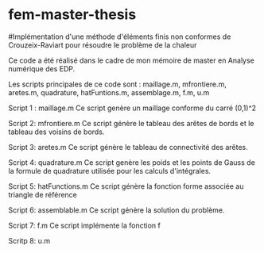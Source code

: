 # fem-master-thesis

#Implémentation d'une méthode d'éléments finis non conformes de
Crouzeix-Raviart pour résoudre le problème de la chaleur

Ce code a été réalisé dans le cadre de mon mémoire de master
en Analyse numérique des EDP.

Les scripts principales de ce code sont : maillage.m, mfrontiere.m,
aretes.m, quadrature, hatFuntions.m, assemblage.m, f.m, u.m

Script 1 : maillage.m 
Ce script genère un maillage conforme du carré (0,1)^2

Script 2: mfrontiere.m 
Ce script génère le tableau des arêtes de bords et le tableau des voisins de bords.

Script 3: aretes.m
Ce script génère le tableau de connectivité des arêtes.

Script 4: quadrature.m
Ce script genère les poids et les points de Gauss de la formule de 
quadrature utilisée pour les calculs d'intégrales.

Script 5: hatFunctions.m
Ce script génère la fonction forme associée au triangle de référence

Script 6: assemblable.m
Ce script génère la solution du problème. 

Script 7: f.m
Ce script implémente la fonction f

Scritp 8: u.m
